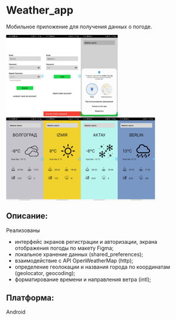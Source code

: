 # Weather_app

Мобильное приложение для получения данных о погоде.


<div style="display: flex;">
    <img src="screenshots/1.jpg" style="width: 20%;" />
    <img src="screenshots/2.jpg" style="width: 20%;" />
    <img src="screenshots/3.jpg" style="width: 20%;" />
</div>

<div style="display: flex;">
    <img src="screenshots/4.jpg" style="width: 20%;" />
    <img src="screenshots/5.jpg" style="width: 20%;" />
    <img src="screenshots/6.jpg" style="width: 20%;" />
    <img src="screenshots/7.jpg" style="width: 20%;" />
</div>



## Описание:

Реализованы
- интерфейс экранов регистрации и авторизации, экрана отображения погоды по макету Figma;
- локальное хранение данных (shared_preferences);
- взаимодействие с API OpenWeatherMap (http);
- определение геолокации и названия города по координатам (geolocator, geocoding);
- форматирование времени и направления ветра (intl);


## Платформа:

Android
